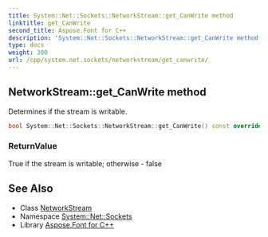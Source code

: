 ```yaml
---
title: System::Net::Sockets::NetworkStream::get_CanWrite method
linktitle: get_CanWrite
second_title: Aspose.Font for C++
description: 'System::Net::Sockets::NetworkStream::get_CanWrite method. Determines if the stream is writable in C++.'
type: docs
weight: 300
url: /cpp/system.net.sockets/networkstream/get_canwrite/
---
```

## NetworkStream::get_CanWrite method


Determines if the stream is writable.

```cpp
bool System::Net::Sockets::NetworkStream::get_CanWrite() const override
```


### ReturnValue

True if the stream is writable; otherwise - false

## See Also

* Class [NetworkStream](../)
* Namespace [System::Net::Sockets](../../)
* Library [Aspose.Font for C++](../../../)
